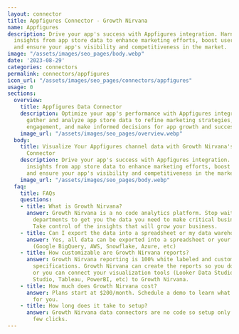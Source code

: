 ```yaml
---
layout: connector
title: Appfigures Connector - Growth Nirvana
name: Appfigures
description: Drive your app's success with Appfigures integration. Harness valuable
  insights from app store data to enhance marketing efforts, boost user satisfaction,
  and ensure your app's visibility and competitiveness in the market.
image: "/assets/images/seo_pages/body.webp"
date: '2023-08-29'
categories: connectors
permalink: connectors/appfigures
icon_url: "/assets/images/seo_pages/connectors/appfigures"
usage: 0
sections:
  overview:
    title: Appfigures Data Connector
    description: Optimize your app's performance with Appfigures integration. Seamlessly
      gather and analyze app store data to refine marketing strategies, improve user
      engagement, and make informed decisions for app growth and success.
    image_url: "/assets/images/seo_pages/overview.webp"
  body:
    title: Visualize Your Appfigures channel data with Growth Nirvana's Appfigures
      Connector
    description: Drive your app's success with Appfigures integration. Harness valuable
      insights from app store data to enhance marketing efforts, boost user satisfaction,
      and ensure your app's visibility and competitiveness in the market.
    image_url: "/assets/images/seo_pages/body.webp"
  faq:
    title: FAQs
    questions:
    - title: What is Growth Nirvana?
      answer: Growth Nirvana is a no code analytics platform. Stop waiting for other
        departments to get you the data you need to make critical business decisions.
        Take control of the insights that will grow your business.
    - title: Can I export the data into a spreadsheet or my data warehouse?
      answer: Yes, all data can be exported into a spreadsheet or your data warehouse
        (Google BigQuery, AWS, Snowflake, Azure, etc)
    - title: How customizable are Growth Nirvana reports?
      answer: Growth Nirvana reporting is 100% white labeled and customized to your
        specifications. Growth Nirvana can create the reports so you don’t have to
        or you can connect your visualization tools (Looker Data Studio/Google Data
        Studio, Tableau, PowerBI, etc) to Growth Nirvana.
    - title: How much does Growth Nirvana cost?
      answer: Plans start at $200/month. Schedule a demo to learn what plan is best
        for you.
    - title: How long does it take to setup?
      answer: Growth Nirvana data connectors are no code so setup only requires a
        few clicks.
---
```

